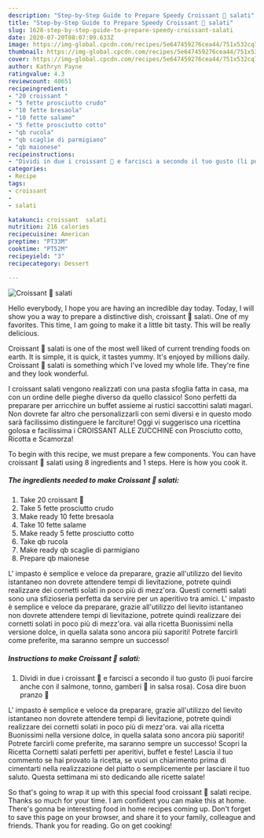 ```yaml
---
description: "Step-by-Step Guide to Prepare Speedy Croissant 🥐 salati"
title: "Step-by-Step Guide to Prepare Speedy Croissant 🥐 salati"
slug: 1628-step-by-step-guide-to-prepare-speedy-croissant-salati
date: 2020-07-20T08:07:09.633Z
image: https://img-global.cpcdn.com/recipes/5e647459276cea44/751x532cq70/croissant-🥐-salati-recipe-main-photo.jpg
thumbnail: https://img-global.cpcdn.com/recipes/5e647459276cea44/751x532cq70/croissant-🥐-salati-recipe-main-photo.jpg
cover: https://img-global.cpcdn.com/recipes/5e647459276cea44/751x532cq70/croissant-🥐-salati-recipe-main-photo.jpg
author: Kathryn Payne
ratingvalue: 4.3
reviewcount: 40651
recipeingredient:
- "20 croissant "
- "5 fette prosciutto crudo"
- "10 fette bresaola"
- "10 fette salame"
- "5 fette prosciutto cotto"
- "qb rucola"
- "qb scaglie di parmigiano"
- "qb maionese"
recipeinstructions:
- "Dividi in due i croissant 🥐 e farcisci a secondo il tuo gusto (li puoi farcire anche con il salmone, tonno, gamberi 🦐 in salsa rosa). Cosa dire buon pranzo 🥰"
categories:
- Recipe
tags:
- croissant
- 
- salati

katakunci: croissant  salati 
nutrition: 216 calories
recipecuisine: American
preptime: "PT33M"
cooktime: "PT52M"
recipeyield: "3"
recipecategory: Dessert

---
```



![Croissant 🥐 salati](https://img-global.cpcdn.com/recipes/5e647459276cea44/751x532cq70/croissant-🥐-salati-recipe-main-photo.jpg)

Hello everybody, I hope you are having an incredible day today. Today, I will show you a way to prepare a distinctive dish, croissant 🥐 salati. One of my favorites. This time, I am going to make it a little bit tasty. This will be really delicious.

Croissant 🥐 salati is one of the most well liked of current trending foods on earth. It is simple, it is quick, it tastes yummy. It's enjoyed by millions daily. Croissant 🥐 salati is something which I've loved my whole life. They're fine and they look wonderful.

I croissant salati vengono realizzati con una pasta sfoglia fatta in casa, ma con un ordine delle pieghe diverso da quello classico! Sono perfetti da preparare per arricchire un buffet assieme ai rustici saccottini salati magari. Non dovrete far altro che personalizzarli con semi diversi e in questo modo sarà facilissimo distinguere le farciture! Oggi vi suggerisco una ricettina golosa e facilissima i CROISSANT ALLE ZUCCHINE con Prosciutto cotto, Ricotta e Scamorza!


To begin with this recipe, we must prepare a few components. You can have croissant 🥐 salati using 8 ingredients and 1 steps. Here is how you cook it.

<!--inarticleads1-->

##### The ingredients needed to make Croissant 🥐 salati:

1. Take 20 croissant 🥐
1. Take 5 fette prosciutto crudo
1. Make ready 10 fette bresaola
1. Take 10 fette salame
1. Make ready 5 fette prosciutto cotto
1. Take qb rucola
1. Make ready qb scaglie di parmigiano
1. Prepare qb maionese


L&#39; impasto è semplice e veloce da preparare, grazie all&#39;utilizzo del lievito istantaneo non dovrete attendere tempi di lievitazione, potrete quindi realizzare dei cornetti solati in poco più di mezz&#39;ora. Questi cornetti salati sono una sfizioseria perfetta da servire per un aperitivo tra amici. L&#39; impasto è semplice e veloce da preparare, grazie all&#39;utilizzo del lievito istantaneo non dovrete attendere tempi di lievitazione, potrete quindi realizzare dei cornetti solati in poco più di mezz&#39;ora. vai alla ricetta Buonissimi nella versione dolce, in quella salata sono ancora più saporiti! Potrete farcirli come preferite, ma saranno sempre un successo! 

<!--inarticleads2-->

##### Instructions to make Croissant 🥐 salati:

1. Dividi in due i croissant 🥐 e farcisci a secondo il tuo gusto (li puoi farcire anche con il salmone, tonno, gamberi 🦐 in salsa rosa). Cosa dire buon pranzo 🥰


L&#39; impasto è semplice e veloce da preparare, grazie all&#39;utilizzo del lievito istantaneo non dovrete attendere tempi di lievitazione, potrete quindi realizzare dei cornetti solati in poco più di mezz&#39;ora. vai alla ricetta Buonissimi nella versione dolce, in quella salata sono ancora più saporiti! Potrete farcirli come preferite, ma saranno sempre un successo! Scopri la Ricetta Cornetti salati perfetti per aperitivi, buffet e feste! Lascia il tuo commento se hai provato la ricetta, se vuoi un chiarimento prima di cimentarti nella realizzazione del piatto o semplicemente per lasciare il tuo saluto. Questa settimana mi sto dedicando alle ricette salate! 

So that's going to wrap it up with this special food croissant 🥐 salati recipe. Thanks so much for your time. I am confident you can make this at home. There's gonna be interesting food in home recipes coming up. Don't forget to save this page on your browser, and share it to your family, colleague and friends. Thank you for reading. Go on get cooking!
